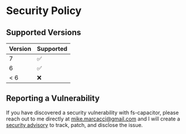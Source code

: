 # Security Policy

## Supported Versions

| Version | Supported          |
| ------- | ------------------ |
| 7       | :white_check_mark: |
| 6       | :white_check_mark: |
| < 6     | :x:                |

## Reporting a Vulnerability

If you have discovered a security vulnerability with fs-capacitor, please reach out to me directly at [mike.marcacci@gmail.com](mailto:mike.marcacci@gmail.com) and I will create a [security advisory](https://docs.github.com/en/code-security/security-advisories/about-github-security-advisories) to track, patch, and disclose the issue.
